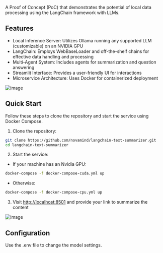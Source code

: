 A Proof of Concept (PoC) that demonstrates the potential of local data processing using the LangChain framework with LLMs.

## Features

- Local Inference Server: Utilizes Ollama running any supported LLM (customizable) on an NVIDIA GPU
- LangChain: Employs WebBaseLoader and off-the-shelf chains for effective data handling and processing
- Multi-Agent System: Includes agents for summarization and question answering
- Streamlit Interface: Provides a user-friendly UI for interactions
- Microservice Architecture: Uses Docker for containerized deployment

![image](https://github.com/user-attachments/assets/0c66177e-ed04-4c9c-ade8-e88919ce7d2e)

## Quick Start

Follow these steps to clone the repository and start the service using Docker Compose.

1. Clone the repository:

```bash
git clone https://github.com/novamind/langchain-text-summarizer.git
cd langchain-text-summarizer
```

2. Start the service:

- If your machine has an Nvidia GPU:
```bash
docker-compose -f docker-compose-cuda.yml up
```
- Otherwise:
```bash
docker-compose -f docker-compose-cpu.yml up
```

3. Visit [http://localhost:8501](http://localhost:8501) and provide your link to summarize the content

![image](https://github.com/user-attachments/assets/82085a48-7b61-4a83-9c22-2e6c67e6ce4c)


## Configuration

Use the .env file to change the model settings.
